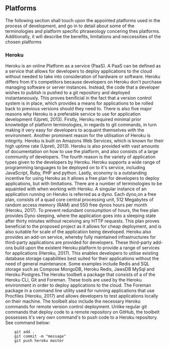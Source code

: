 ## Platforms
The following section shall touch upon the appointed platforms used in the process of development, and go in to detail about some of the terminologies and platform specific phraseology concering thes platforms. Additionally, it will describe the benefits, limitations and neccessities of the chosen platforms

### Heroku
Heroku is an online Platform as a service (PaaS). A PaaS can be defined as a service that allows for developers to deploy applications to the cloud without needed to take into consideration of hardware or software. Heroku differs from it's competitors because developers on Heroku don't purchase managing software or server instances. Instead, the code that a developer wishes to publish is pushed to a git repository and deployed instantaneously. This proves benificial in the fact that a version control system is in place, which provides a means for applications to be rolled back to previous versions should they need to. There is also five major reasons why Heroku is a preferable service to use for application development (Upreti, 2013). Firstly, Heroku required minimal prior knowledge of platform terminologies, in regards to git commands, in turn making it very easy for developers to acquaint themselves with the environment. Another prominent reason for the utilisation of Heroku is integrity. Heroku is built on Amazons Web Services, which is known for their high uptime rate (Upreti, 2013). Heroku is also provided with vast amounts of documentation on how to use the platform, and also consists of a large community of developers. The fourth reason is the variety of application types given to the developers by Heroku. Heroku supports a wide range of programming languages to be deployed on to it's service, including JavaScript, Ruby, PHP and python. Lastly, economy is a outstanding incentive for using Heroku as it allows a free plan for developers to deploy applications, but with limitations. There are a number of terminologies to be aquainted with when working with Heroku. A singular instance of an application running on Heruko is referred as a dyno. Each dyno,on a free plan, consists of a quad core central processing unit, 512 Megabytes of random access memory (RAM) and 550 free dynos hours per month (Heroku, 2017). To prevent redundant consumption of hours, the free plan provides Dyno sleeping, where the application goes into a sleeping state after thirty minutes without receiving any HTTP requests. This plan proves beneficial to the proposed project as it allows for cheap deployment, and is also suitable for scale of the application being developed.
Heroku also provides an add-on service, whereby fully maintained infrastructures for third-party applications are provided for developers. These third-party add-ons build upon the existent Heroku platform to provide a range of services for applications (Heroku, 2017). This enables developers to utilise existing database storage capabilities best suited for their applications without the need of general maintenance. Some examples include Redis and SQL storage such as Compose MongoDB, Heroku Redis, JawsDB MySql and Heroku Postgres.The Heroku toolbelt a package that consists of a of the Heroku CLI, Git and Foreman. These tools are used by the Heroku environment in order to deploy applications to the cloud. The Foreman package in a command line utility used for running applications that use Procfiles (Heroku, 2017) and allows developers to test applications locally on their machine. The toolbelt also include the necessary Heroku commands for remote version control deployment. Unlike regular git commands that deploy code to a remote repository on GitHub, the toolbelt possesses it's very own command's to push code to a Heroku repository. See command below:

```
    git add .
    git commit -m "message"
    git push heroku master
```
 
